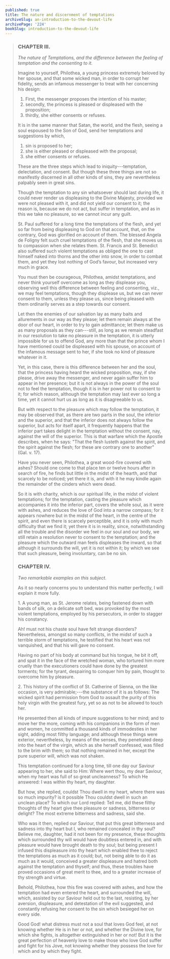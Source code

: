 ```yaml
---
published: true
title: The nature and discernment of temptations
archiveSlug: an-introduction-to-the-devout-life
archivePage: '224'
bookSlug: introduction-to-the-devout-life
---
```


> ### CHAPTER III.
>
> *The nature of Temptations, and the difference between the feeling of temptation and the consenting to it.*
>
> Imagine to yourself, Philothea, a young princess extremely beloved by her spouse, and that some wicked man, in order to corrupt her fidelity, sends an infamous messenger to treat with her concerning his design:
>
> 1. First, the messenger proposes the intention of his master;
> 2. secondly, the princess is pleased or displeased with the proposition;
> 3. thirdly, she either consents or refuses.
>
> It is in the same manner that Satan, the world, and the flesh, seeing a soul espoused to the Son of God, send her temptations and suggestions by which,
>
> 1. sin is proposed to her;
> 2. she is either pleased or displeased with the proposal;
> 3. she either consents or refuses.
>
> These are the three steps which lead to iniquity---temptation, delectation, and consent. But though these three things are not so manifestly discerned in all other kinds of sins, they are nevertheless palpably seen in great sins.
>
> Though the temptation to any sin whatsoever should last during life, it could never render us displeasing to the Divine Majesty, provided we were not pleased with it, and did not yield our consent to it; the reason is, because we do not act, but suffer in temptation, and as in this we take no pleasure, so we cannot incur any guilt.
>
> St. Paul suffered for a long time the temptations of the flesh, and yet so far from being displeasing to God on that account, that, on the contrary, God was glorified on account of them. The blessed Angela de Foligny felt such cruel temptations of the flesh, that she moves us to compassion when she relates them. St. Francis and St. Benedict also suffered such violent temptations as obliged the one to cast himself naked into thorns and the other into snow, in order to combat them, and yet they lost nothing of God’s favour, but increased very much in grace.
>
> You must then be courageous, Philothea, amidst temptations, and never think yourself overcome as long as they displease you, observing well this difference between feeling and consenting, viz., we may feel temptations, though they displease us, but we can never consent to them, unless they please us, since being pleased with them ordinarily serves as a step towards our consent.
>
> Let then the enemies of our salvation lay as many baits and allurements in our way as they please; let them remain always at the door of our heart, in order to try to gain admittance; let them make us as many proposals as they can---still, as long as we remain steadfast in our resolution to take no pleasure in the temptation, it is utterly impossible for us to offend God, any more than that the prince whom I have mentioned could be displeased with his spouse, on account of the infamous message sent to her, if she took no kind of pleasure whatever in it.
>
> Yet, in this case, there is this difference between her and the soul, that the princess having heard the wicked proposition, may, if she please, drive away the messenger, and never again suffer him to appear in her presence; but it is not always in the power of the soul not to feel the temptation, though it is in her power not to consent to it; for which reason, although the temptation may last ever so long a time, yet it cannot hurt us as long as it is disagreeable to us.
>
> But with respect to the pleasure which may follow the temptation, it may be observed that, as there are two parts in the soul, the inferior and the superior, and that the inferior does not always follow the superior, but acts for itself apart, it frequently happens that the inferior part takes delight in the temptation without the consent, nay, against the will of the superior. This is that warfare which the Apostle describes, when he says: "That the flesh lusteth against the spirit, and the spirit against the flesh; for these are contrary one to another" (Gal. v. 17).
>
> Have you never seen, Philothea, a great wood-fire covered with ashes? Should one come to that place ten or twelve hours after in search of fire, he finds but little in the midst of the hearth, and that scarcely to be noticed; yet there it is, and with it he may kindle again the remainder of the cinders which were dead.
>
> So it is with charity, which is our spiritual life, in the midst of violent temptations; for the temptation, casting the pleasure which accompanies it into the inferior part, covers the whole soul, as it were with ashes, and reduces the love of God into a narrow compass; for it appears nowhere but in the midst of the heart, in the centre of the spirit, and even there is scarcely perceptible, and it is only with much difficulty that we find it; yet there it is in reality, since, notwithstanding all the trouble and the disorder we feel in our soul and our body, we still retain a resolution never to consent to the temptation; and the pleasure which the outward man feels displeases the inward, so that although it surrounds the will, yet it is not within it; by which we see that such pleasure, being involuntary, can be no sin.
>
> ### CHAPTER IV.
>
> *Two remarkable examples on this subject.*
>
> As it so nearly concerns you to understand this matter perfectly, I will explain it more fully.
>
> 1\. A young man, as St. Jerome relates, being fastened down with bands of silk, on a delicate soft bed, was provoked by the most violent temptations, employed by his persecutors, in order to stagger his constancy.
>
> Ah! must not his chaste soul have felt strange disorders? Nevertheless, amongst so many conflicts, in the midst of such a terrible storm of temptations, he testified that his heart was not vanquished, and that his will gave no consent.
>
> Having no part of his body at command but his tongue, he bit it off, and spat it in the face of the wretched woman, who tortured him more cruelly than the executioners could have done by the greatest torments; for the tyrant, despairing to conquer him by pain, thought to overcome him by pleasure.
>
> 2\. This history of the conflict of St. Catherine of Sienna, on the like occasion, is very admirable;---the substance of it is as follows: The wicked spirit had permission from God to assault the purity of this holy virgin with the greatest fury, yet so as not to be allowed to touch her.
>
> He presented then all kinds of impure suggestions to her mind; and to move her the more, coming with his companions in the form of men and women, he committed a thousand kinds of immodesties in her sight, adding most filthy language; and although these things were exterior, nevertheless, by means of the senses, they penetrated deep into the heart of the virgin, which as she herself confessed, was filled to the brim with them; so that nothing remained in her, except the pure superior will, which was not shaken.
>
> This temptation continued for a long time, till one day our Saviour appearing to her, she said to Him: Where wert thou, my dear Saviour, when my heart was full of so great uncleanness? To which He answered: I was within thy heart, my daughter.
>
> But how, she replied, couldst Thou dwell in my heart, where there was so much impurity? is it possible Thou couldst dwell in such an unclean place? To which our Lord replied: Tell me, did these filthy thoughts of thy heart give thee pleasure or sadness, bitterness or delight? The most extreme bitterness and sadness, said she.
>
> Who was it then, replied our Saviour, that put this great bitterness and sadness into thy heart but I, who remained concealed in thy soul? Believe me, daughter, had it not been for my presence, these thoughts which surrounded thy will would have doubtless entered in, and with pleasure would have brought death to thy soul; but being present I infused this displeasure into thy heart which enabled thee to reject the temptations as much as it could; but, not being able to do it as much as it would, conceived a greater displeasure and hatred both against the temptation and thyself; and thus, these troubles have proved occasions of great merit to thee, and to a greater increase of thy strength and virtue.
>
> Behold, Philothea, how this fire was covered with ashes, and how the temptation had even entered the heart, and surrounded the will, which, assisted by our Saviour held out to the last, resisting, by her aversion, displeasure, and detestation of the evil suggested, and constantly refusing her consent to the sin which besieged her on every side.
>
> Good God! what distress must not a soul that loves God feel, at not knowing whether He is in her or not, and whether the Divine love, for which she fights, is altogether extinguished in her or not! But it is the great perfection of heavenly love to make those who love God suffer and fight for his Jove, not knowing whether they possess the love for which and by which they fight.
